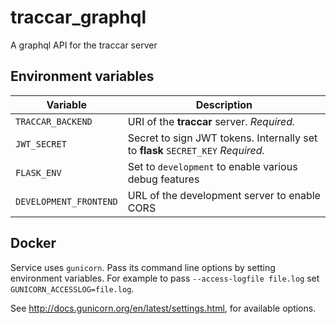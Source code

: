 # traccar_graphql

A graphql API for the traccar server

## Environment variables

| Variable               | Description                                                                     |
| ---------------------- | ------------------------------------------------------------------------------- |
| `TRACCAR_BACKEND`      | URI of the **traccar** server. _Required._                                      |
| `JWT_SECRET`           | Secret to sign JWT tokens. Internally set to **flask** `SECRET_KEY` _Required._ |
| `FLASK_ENV`            | Set to `development` to enable various debug features                           |
| `DEVELOPMENT_FRONTEND` | URL of the development server to enable CORS                                    |

## Docker

Service uses `gunicorn`. Pass its command line options by setting environment
variables. For example to pass `--access-logfile file.log` set
`GUNICORN_ACCESSLOG=file.log`.

See http://docs.gunicorn.org/en/latest/settings.html, for available options.
